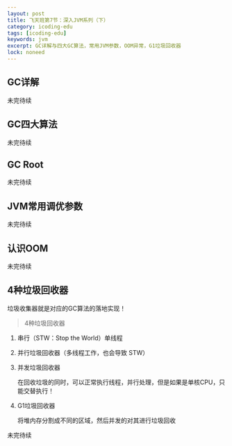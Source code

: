 ```yaml
---
layout: post
title: 飞天班第7节：深入JVM系列（下）
category: icoding-edu
tags: [icoding-edu]
keywords: jvm
excerpt: GC详解与四大GC算法，常用JVM参数，OOM异常，G1垃圾回收器
lock: noneed
---
```


## GC详解

未完待续



## GC四大算法

未完待续



## GC Root

未完待续



## JVM常用调优参数

未完待续



## 认识OOM

未完待续



## 4种垃圾回收器

垃圾收集器就是对应的GC算法的落地实现！

> 4种垃圾回收器

1. 串行（STW：Stop the World）单线程

2. 并行垃圾回收器（多线程工作，也会导致 STW）

3. 并发垃圾回收器

   在回收垃圾的同时，可以正常执行线程，并行处理，但是如果是单核CPU，只能交替执行！

4. G1垃圾回收器

   将堆内存分割成不同的区域，然后并发的对其进行垃圾回收

未完待续





